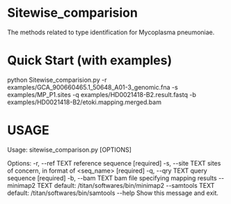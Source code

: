 # Sitewise_comparision
The methods related to type identification for Mycoplasma pneumoniae.
# Quick Start (with examples)
python Sitewise_comparision.py -r examples/GCA_900660465.1_50648_A01-3_genomic.fna -s examples/MP_P1.sites -q examples/HD0021418-B2.result.fastq -b examples/HD0021418-B2/etoki.mapping.merged.bam
# USAGE
Usage: sitewise_comparison.py [OPTIONS]

Options:
  -r, --ref TEXT   reference sequence  [required]
  -s, --site TEXT  sites of concern, in format of <seq_name> <site>
                   [required]
  -q, --qry TEXT   query sequence  [required]
  -b, --bam TEXT   bam file specifying mapping results
  --minimap2 TEXT  default: /titan/softwares/bin/minimap2
  --samtools TEXT  default: /titan/softwares/bin/samtools
  --help           Show this message and exit.
